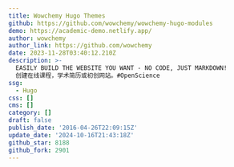 ```yaml
---
title: Wowchemy Hugo Themes
github: https://github.com/wowchemy/wowchemy-hugo-modules
demo: https://academic-demo.netlify.app/
author: wowchemy
author_link: https://github.com/wowchemy
date: 2023-11-28T03:40:12.210Z
description: >-
  EASILY BUILD THE WEBSITE YOU WANT - NO CODE, JUST MARKDOWN!
  创建在线课程，学术简历或初创网站。#OpenScience
ssg:
  - Hugo
css: []
cms: []
category: []
draft: false
publish_date: '2016-04-26T22:09:15Z'
update_date: '2024-10-16T21:43:18Z'
github_star: 8188
github_fork: 2901
---
```

